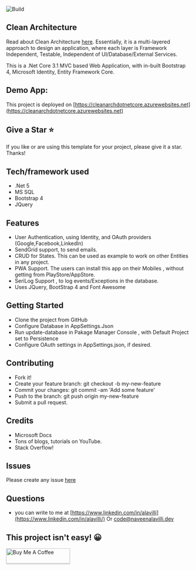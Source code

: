 ![Build](https://github.com/naveenalavilli/CleanArchitecture/workflows/Build/badge.svg)

## Clean Architecture
Read about Clean Architecture [here](https://blog.cleancoder.com/uncle-bob/2012/08/13/the-clean-architecture.html). Essentially, it is a multi-layered approach to design an application, where each layer is
Framework Independent, Testable, Independent of UI/Database/External Services.

This is a .Net Core 3.1 MVC based Web Application, with in-built Bootstrap 4, Microsoft Identity, Entity Framework Core.

## Demo App:
This project is deployed on [https://cleanarchdotnetcore.azurewebsites.net](https://cleanarchdotnetcore.azurewebsites.net)

## Give a Star :star:
If you like or are using this template for your project, please give it a star. Thanks!  

## Tech/framework used
* .Net 5
* MS SQL
* Bootstrap 4
* JQuery

## Features
* User Authentication, using Identity, and OAuth providers (Google,Facebook,LinkedIn)
* SendGrid support, to send emails.
* CRUD for States. This can be used as example to work on other Entities in any project.
* PWA Support. The users can install this app on their Mobiles , without getting from PlayStore/AppStore.
* SeriLog Support , to log events/Exceptions in the database.
* Uses JQuery, BootStrap 4 and Font Awesome

## Getting Started
* Clone the project from GitHub
* Configure Database in AppSettings.Json
* Run update-database in Pakage Manager Console , with Default Project set to Persistence
* Configure OAuth settings in AppSettings.json, if desired.

## Contributing
* Fork it!
* Create your feature branch: git checkout -b my-new-feature
* Commit your changes: git commit -am 'Add some feature'
* Push to the branch: git push origin my-new-feature
* Submit a pull request.

## Credits
* Microsoft Docs
* Tons of blogs, tutorials on YouTube.
* Stack Overflow!

## Issues
Please create any issue [here](https://github.com/naveenalavilli/CleanArchitecture/issues/new/choose)

## Questions
* you can write to me at [https://www.linkedin.com/in/alavilli](https://www.linkedin.com/in/alavilli/) Or <code@naveenalavilli.dev>

## This project isn't easy! :grinning:
<a href="https://www.buymeacoffee.com/alavillink" target="_blank"><img src="https://www.buymeacoffee.com/assets/img/custom_images/orange_img.png" alt="Buy Me A Coffee" style="height: 41px !important;width: 174px !important;box-shadow: 0px 3px 2px 0px rgba(190, 190, 190, 0.5) !important;-webkit-box-shadow: 0px 3px 2px 0px rgba(190, 190, 190, 0.5) !important;" ></a>

